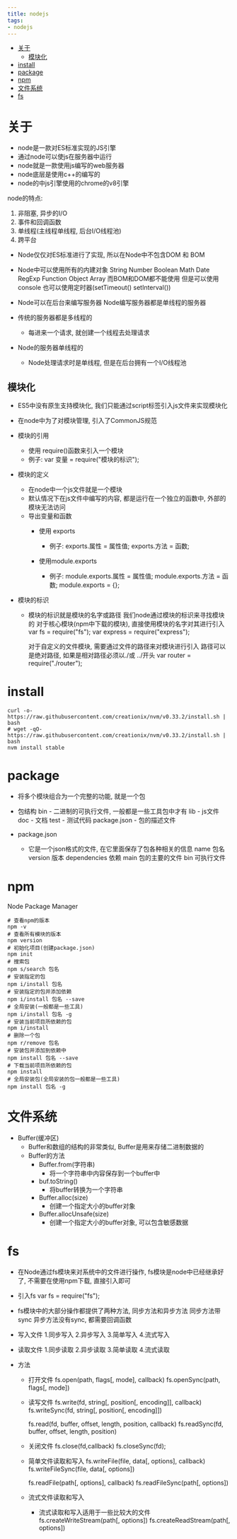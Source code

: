 ```yaml
---
title: nodejs
tags:
- nodejs
---
```

<!-- TOC -->

- [关于](#关于)
    - [模块化](#模块化)
- [install](#install)
- [package](#package)
- [npm](#npm)
- [文件系统](#文件系统)
- [fs](#fs)

<!-- /TOC -->

# 关于

* node是一款对ES标准实现的JS引擎
* 通过node可以使js在服务器中运行
* node就是一款使用js编写的web服务器
* node底层是使用c++的编写的
* node的中js引擎使用的chrome的v8引擎

node的特点: 

1. 非阻塞, 异步的I/O
2. 事件和回调函数
3. 单线程(主线程单线程, 后台I/O线程池)
4. 跨平台


- Node仅仅对ES标准进行了实现, 所以在Node中不包含DOM 和 BOM
- Node中可以使用所有的内建对象
    String Number Boolean Math Date RegExp Function Object Array
    而BOM和DOM都不能使用
        但是可以使用 console 也可以使用定时器(setTimeout() setInterval())

- Node可以在后台来编写服务器
    Node编写服务器都是单线程的服务器

- 传统的服务器都是多线程的
    - 每进来一个请求, 就创建一个线程去处理请求

- Node的服务器单线程的
    - Node处理请求时是单线程, 但是在后台拥有一个I/O线程池

## 模块化

- ES5中没有原生支持模块化, 我们只能通过script标签引入js文件来实现模块化
- 在node中为了对模块管理, 引入了CommonJS规范

- 模块的引用
    - 使用 require()函数来引入一个模块
    - 例子: 
        var 变量 = require("模块的标识");

- 模块的定义
    - 在node中一个js文件就是一个模块
    - 默认情况下在js文件中编写的内容, 都是运行在一个独立的函数中, 
        外部的模块无法访问
    - 导出变量和函数
        - 使用 exports
            - 例子: 
                exports.属性 = 属性值;
                exports.方法 = 函数;

        - 使用module.exports
            - 例子: 
                module.exports.属性 = 属性值;
                module.exports.方法 = 函数;
                module.exports = {};

- 模块的标识
    - 模块的标识就是模块的名字或路径
        我们node通过模块的标识来寻找模块的
        对于核心模块(npm中下载的模块), 直接使用模块的名字对其进行引入
            var fs = require("fs");
            var express = require("express");

        对于自定义的文件模块, 需要通过文件的路径来对模块进行引入
            路径可以是绝对路径, 如果是相对路径必须以./或 ../开头
            var router = require("./router");

# install

```shell
curl -o- https://raw.githubusercontent.com/creationix/nvm/v0.33.2/install.sh | bash
# wget -qO- https://raw.githubusercontent.com/creationix/nvm/v0.33.2/install.sh | bash
nvm install stable
```

# package

- 将多个模块组合为一个完整的功能, 就是一个包
- 包结构
    bin
        - 二进制的可执行文件, 一般都是一些工具包中才有
    lib
        - js文件
    doc
        - 文档
    test
        - 测试代码
    package.json
        - 包的描述文件

- package.json
    - 它是一个json格式的文件, 在它里面保存了包各种相关的信息
        name 包名
        version 版本
        dependencies 依赖
        main 包的主要的文件
        bin 可执行文件

# npm

Node Package Manager

```shell
# 查看npm的版本
npm -v
# 查看所有模块的版本
npm version
# 初始化项目(创建package.json)
npm init
# 搜索包
npm s/search 包名
# 安装指定的包
npm i/install 包名
# 安装指定的包并添加依赖
npm i/install 包名 --save
# 全局安装(一般都是一些工具)
npm i/install 包名 -g
# 安装当前项目所依赖的包
npm i/install
# 删除一个包
npm r/remove 包名
# 安装包并添加到依赖中
npm install 包名 --save
# 下载当前项目所依赖的包
npm install
# 全局安装包(全局安装的包一般都是一些工具)
npm install 包名 -g
```

# 文件系统

- Buffer(缓冲区)
    - Buffer和数组的结构的非常类似, Buffer是用来存储二进制数据的
    - Buffer的方法
        - Buffer.from(字符串)
            - 将一个字符串中内容保存到一个buffer中
        - buf.toString()
            - 将buffer转换为一个字符串
        - Buffer.alloc(size)
            - 创建一个指定大小的buffer对象
        - Buffer.allocUnsafe(size)
            - 创建一个指定大小的buffer对象, 可以包含敏感数据

# fs

- 在Node通过fs模块来对系统中的文件进行操作, fs模块是node中已经继承好了, 不需要在使用npm下载, 直接引入即可
- 引入fs
    var fs = require("fs");
- fs模块中的大部分操作都提供了两种方法, 同步方法和异步方法
    同步方法带sync
    异步方法没有sync, 都需要回调函数

- 写入文件
    1.同步写入
    2.异步写入
    3.简单写入
    4.流式写入

- 读取文件
    1.同步读取
    2.异步读取
    3.简单读取
    4.流式读取

- 方法
    - 打开文件
        fs.open(path, flags[, mode], callback)
        fs.openSync(path, flags[, mode])

    - 读写文件
        fs.write(fd, string[, position[, encoding]], callback)
        fs.writeSync(fd, string[, position[, encoding]])

        fs.read(fd, buffer, offset, length, position, callback)
        fs.readSync(fd, buffer, offset, length, position)

    - 关闭文件
        fs.close(fd,callback)
        fs.closeSync(fd);

    - 简单文件读取和写入
        fs.writeFile(file, data[, options], callback)
        fs.writeFileSync(file, data[, options])

        fs.readFile(path[, options], callback)
        fs.readFileSync(path[, options])


    - 流式文件读取和写入
        - 流式读取和写入适用于一些比较大的文件
            fs.createWriteStream(path[, options])
            fs.createReadStream(path[, options])
